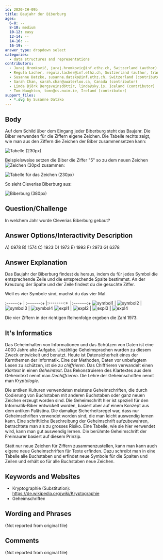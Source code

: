 ```yaml
---
id: 2020-CH-09b
title: Baujahr der Biberburg
ages:
  6-8: --
  8-10: medium
  10-12: easy
  12-14: --
  14-16: --
  16-19: --
answer_type: dropdown select
categories:
  - data structures and representations
contributors:
  - Juraj Hromkovič, juraj.hromkovic@inf.ethz.ch, Switzerland (author)
  - Regula Lacher, regula.lacher@inf.ethz.ch, Switzerland (author, translation from English into German)
  - Susanne Datzko, susanne.datzko@inf.ethz.ch, Switzerland (contributor, graphics)
  - Sarah Chan, sarah.chan@uwaterloo.ca, Canada (contributor)
  - Linda Björk Bergsveinsdóttir, linda@sky.is, Iceland (contributor)
  - Tom Naughton, tomn@cs.nuim.ie, Ireland (contributor)
support_files:
  - *.svg by Susanne Datzko
---
```



## Body

Auf dem Schild über dem Eingang jeder Biberburg steht das Baujahr. Die Biber verwenden für die Ziffern eigene Zeichen. Die Tabelle rechts zeigt, wie man aus den Ziffern die Zeichen der Biber zusammensetzen kann:

![](graphics/2020-CH-09_taskbody1-compatible.svg "Tabelle (230px)")

Beispielsweise setzen die Biber die Ziffer "5" so zu dem neuen Zeichen   ![](graphics/2020-CH-09_taskbody2.svg "Zeichen (30px)") zusammen:

![](graphics/2020-CH-09_taskbody3-compatible.svg "Tabelle für das Zeichen (230px)")

So sieht Cleverias Biberburg aus:

![](graphics/2020-CH-09_taskbody4.svg "Biberburg (380px)")


## Question/Challenge

In welchem Jahr wurde Cleverias Biberburg gebaut?


## Answer Options/Interactivity Description


 A)  0978
 B)  1574
 C)  1923
 D)  1973
 E)  1993
 F)  2973
 G)  6378


## Answer Explanation

Das Baujahr der Biberburg findest du heraus, indem du für jedes Symbol die entsprechende Zeile und die entsprechende Spalte bestimmst. An der Kreuzung der Spalte und der Zeile findest du die gesuchte Ziffer.

Weil es vier Symbole sind, machst du das vier Mal.

 :------:+ | :-------:+ |:--------:+ | :-------:+
![symbol1] | ![symbol2] | ![symbol3] | ![symbol4]
![expl1]   | ![expl2]   | ![expl3]   | ![expl4]

[symbol1]: graphics/2020-CH-09b_explanation1.svg "Symbol 1 (39px)"
[symbol2]: graphics/2020-CH-09b_explanation2.svg "Symbol 2 (50px)"
[symbol3]: graphics/2020-CH-09b_explanation3.svg "Symbol 3 (50px)"
[symbol4]: graphics/2020-CH-09b_explanation4.svg "Symbol 4 (50px)"
[expl1]: graphics/2020-CH-09_explanation_digit1.svg "Erläuterung 1 (145px)"
[expl2]: graphics/2020-CH-09_explanation_digit9.svg "Erläuterung 9 (145px)"
[expl3]: graphics/2020-CH-09_explanation_digit7.svg "Erläuterung 7 (145px)"
[expl4]: graphics/2020-CH-09_explanation_digit3.svg "Erläuterung 3 (145px)"

Die vier Ziffern in der richtigen Reihenfolge ergeben die Zahl 1973.


## It's Informatics

Das Geheimhalten von Informationen und das Schützen von Daten ist eine 4000 Jahre alte Aufgabe. Unzählige Geheimsprachen wurden zu diesem Zweck entwickelt und benutzt. Heute ist Datensicherheit eines der Kernthemen der Informatik. Eine der Methoden, Daten vor unbefugtem Lesen zu schützen, ist sie _zu chiffrieren_. Das Chiffrieren verwandelt einen _Klartext_ in einen _Geheimtext_. Das Rekonstruieren des Klartextes aus dem Geheimtext nennt man _Dechiffrieren_. Die Lehre der Geheimschriften nennt man _Kryptologie_.

Die antiken Kulturen verwendeten meistens Geheimschriften, die durch Codierung von Buchstaben mit anderen Buchstaben oder ganz neuen Zeichen erzeugt worden sind. Die Geheimschrift hier ist speziell für den Informatik-Biber entwickelt worden, basiert aber auf einem Konzept aus dem antiken Palästina. Die damalige Sicherheitsregel war, dass nur Geheimschriften verwendet worden sind, die man leicht auswendig lernen kann. Eine schriftliche Beschreibung der Geheimschrift aufzubewahren, betrachtete man als zu grosses Risiko. Eine Tabelle, wie sie hier verwendet wird, kann man gut auswendig lernen. Die berühmte Geheimschrift der Freimaurer basiert auf diesem Prinzip.

Statt nur neue Zeichen für Ziffern zusammenzustellen, kann man kann auch eigene neue Geheimschriften für Texte erfinden. Dazu schreibt man in eine Tabelle alle Buchstaben und erfindet neue Symbole für die Spalten und Zeilen und erhält so für alle Buchstaben neue Zeichen.


## Keywords and Websites

 - Kryptographie (Substitution): https://de.wikipedia.org/wiki/Kryptographie 
 - Geheimschriften


## Wording and Phrases

(Not reported from original file)


## Comments

(Not reported from original file)
